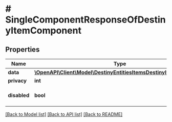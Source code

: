 # # SingleComponentResponseOfDestinyItemComponent

## Properties

Name | Type | Description | Notes
------------ | ------------- | ------------- | -------------
**data** | [**\OpenAPI\Client\Model\DestinyEntitiesItemsDestinyItemComponent**](DestinyEntitiesItemsDestinyItemComponent.md) |  | [optional]
**privacy** | **int** |  | [optional]
**disabled** | **bool** | If true, this component is disabled. | [optional]

[[Back to Model list]](../../README.md#models) [[Back to API list]](../../README.md#endpoints) [[Back to README]](../../README.md)
